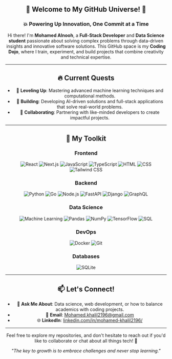 <div align="center">

## 🐉 Welcome to My GitHub Universe! 🐉

### 💥 **Powering Up Innovation, One Commit at a Time**

Hi there! I'm **Mohamed Alnooh**, a **Full-Stack Developer** and **Data Science student** passionate about solving complex problems through data-driven insights and innovative software solutions. This GitHub space is my **Coding Dojo**, where I train, experiment, and build projects that combine creativity and technical expertise.

---

## 🔥 **Current Quests**

- 🌱 **Leveling Up**: Mastering advanced machine learning techniques and computational methods.  
- 🔭 **Building**: Developing AI-driven solutions and full-stack applications that solve real-world problems.  
- 🚀 **Collaborating**: Partnering with like-minded developers to create impactful projects.  

---

## 💪 **My Toolkit**

### **Frontend**
![React](https://img.shields.io/badge/React-20232A?style=for-the-badge&logo=react&logoColor=61DAFB)
![Next.js](https://img.shields.io/badge/Next.js-000000?style=for-the-badge&logo=next.js&logoColor=white)
![JavaScript](https://img.shields.io/badge/JavaScript-F7DF1E?style=for-the-badge&logo=javascript&logoColor=black)
![TypeScript](https://img.shields.io/badge/TypeScript-3178C6?style=for-the-badge&logo=typescript&logoColor=white)
![HTML](https://img.shields.io/badge/HTML-E34F26?style=for-the-badge&logo=html5&logoColor=white)
![CSS](https://img.shields.io/badge/CSS-1572B6?style=for-the-badge&logo=css3&logoColor=white)
![Tailwind CSS](https://img.shields.io/badge/Tailwind_CSS-38B2AC?style=for-the-badge&logo=tailwind-css&logoColor=white)

### **Backend**
![Python](https://img.shields.io/badge/Python-3776AB?style=for-the-badge&logo=python&logoColor=white)
![Go](https://img.shields.io/badge/Go-00ADD8?style=for-the-badge&logo=go&logoColor=white)
![Node.js](https://img.shields.io/badge/Node.js-339933?style=for-the-badge&logo=node.js&logoColor=white)
![FastAPI](https://img.shields.io/badge/FastAPI-009688?style=for-the-badge&logo=fastapi&logoColor=white)
![Django](https://img.shields.io/badge/Django-092E20?style=for-the-badge&logo=django&logoColor=white)
![GraphQL](https://img.shields.io/badge/GraphQL-E10098?style=for-the-badge&logo=graphql&logoColor=white)

### **Data Science**
![Machine Learning](https://img.shields.io/badge/Machine_Learning-FF6F00?style=for-the-badge&logo=scikit-learn&logoColor=white)
![Pandas](https://img.shields.io/badge/Pandas-150458?style=for-the-badge&logo=pandas&logoColor=white)
![NumPy](https://img.shields.io/badge/NumPy-013243?style=for-the-badge&logo=numpy&logoColor=white)
![TensorFlow](https://img.shields.io/badge/TensorFlow-FF6F00?style=for-the-badge&logo=tensorflow&logoColor=white)
![SQL](https://img.shields.io/badge/SQL-4479A1?style=for-the-badge&logo=postgresql&logoColor=white)

### **DevOps**
![Docker](https://img.shields.io/badge/Docker-2496ED?style=for-the-badge&logo=docker&logoColor=white)
![Git](https://img.shields.io/badge/Git-F05032?style=for-the-badge&logo=git&logoColor=white)

### **Databases**
![SQLite](https://img.shields.io/badge/SQLite-003B57?style=for-the-badge&logo=sqlite&logoColor=white)

---

## 📫 **Let's Connect!**

- 💬 **Ask Me About**: Data science, web development, or how to balance academics with coding projects.  
- 📧 **Email**: [Mohamed.khalil2196@gmail.com](mailto:Mohamed.khalil2196@gmail.com)  
- 🌐 **LinkedIn**: [linkedin.com/in/mohamed-khalil2196/](https://www.linkedin.com/in/mohamed-khalil2196/)  

---

Feel free to explore my repositories, and don't hesitate to reach out if you'd like to collaborate or chat about all things tech! 🚀  

*"The key to growth is to embrace challenges and never stop learning."*  

</div>


